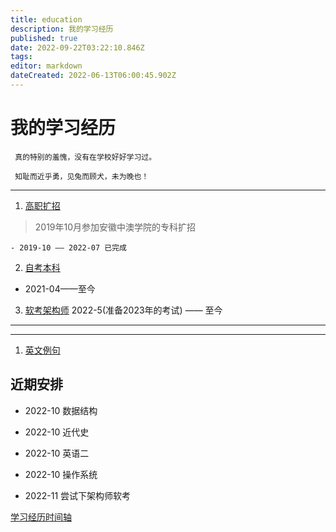 ```yaml
---
title: education
description: 我的学习经历
published: true
date: 2022-09-22T03:22:10.846Z
tags: 
editor: markdown
dateCreated: 2022-06-13T06:00:45.902Z
---
```


# 我的学习经历
 
     真的特别的羞愧，没有在学校好好学习过。
     
     知耻而近乎勇，见兔而顾犬，未为晚也！
     

---
 1. [高职扩招](/education/college)    
  > 2019年10月参加安徽中澳学院的专科扩招
  
    - 2019-10 —— 2022-07 已完成
 2. [自考本科](/education/self-taught)
  >    
  - 2021-04——至今
 3. [软考架构师](/education/software-exam) 2022-5(准备2023年的考试) —— 至今

---

 ----
 
 1.  [英文例句](/education/english-sentence)
 

 ## 近期安排
 
 - 2022-10  数据结构
 - 2022-10  近代史
 - 2022-10  英语二
 - 2022-10 操作系统
 
 - 2022-11 尝试下架构师软考

[学习经历时间轴](/education/timeline)